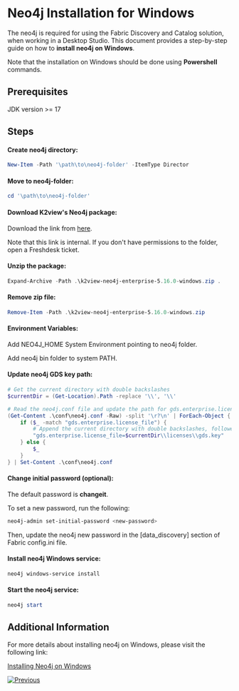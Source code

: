 <studio>

# Neo4j Installation for Windows

The neo4j is required for using the Fabric Discovery and Catalog solution, when working in a Desktop Studio. This document provides a step-by-step guide on how to **install neo4j on Windows**.

Note that the installation on Windows should be done using **Powershell** commands.

## Prerequisites
JDK version >= 17



## Steps

#### Create neo4j directory:
```powershell
New-Item -Path '\path\to\neo4j-folder' -ItemType Director
```

#### Move to neo4j-folder:
```powershell
cd '\path\to\neo4j-folder'
```

#### Download K2view's Neo4j package:

Download the link from [here](https://download.k2view.com/index.php/s/GvNzL6SGGvANtfy/download).

Note that this link is internal. If you don't have permissions to the folder, open a Freshdesk ticket.

#### Unzip the package:
```powershell
Expand-Archive -Path .\k2view-neo4j-enterprise-5.16.0-windows.zip .
```

#### Remove zip file:
```powershell
Remove-Item -Path .\k2view-neo4j-enterprise-5.16.0-windows.zip
```

#### Environment Variables:

Add NEO4J_HOME System Environment pointing to neo4j folder.

Add neo4j bin folder to system PATH.

#### Update neo4j GDS key path:
```powershell
# Get the current directory with double backslashes 
$currentDir = (Get-Location).Path -replace '\\', '\\'

# Read the neo4j.conf file and update the path for gds.enterprise.license_file using double backslashes in path
(Get-Content .\conf\neo4j.conf -Raw) -split '\r?\n' | ForEach-Object {
    if ($_ -match "gds.enterprise.license_file") {
        # Append the current directory with double backslashes, followed by \\licenses\\gds.key
        "gds.enterprise.license_file=$currentDir\\licenses\\gds.key"
    } else {
        $_
    }
} | Set-Content .\conf\neo4j.conf
```

#### Change initial password (optional):
The default password is **changeit**. 

To set a new password, run the following:

```bash
neo4j-admin set-initial-password <new-password>
```
Then, update the neo4j new password in the [data_discovery] section of Fabric config.ini file.

#### Install neo4j Windows service:
```powershell
neo4j windows-service install
```

#### Start the neo4j service:
```powershell
neo4j start
```



## Additional Information

For more details about installing neo4j on Windows, please visit the following link:

[Installing Neo4j on Windows](https://neo4j.com/docs/operations-manual/current/installation/windows/)





[![Previous](/articles/images/Previous.png)](99_catalog_setup_guide.md)



</studio>
